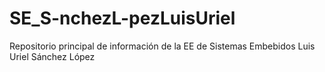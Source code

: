 # SE_S-nchezL-pezLuisUriel
Repositorio principal de información de la EE de Sistemas Embebidos Luis Uriel Sánchez López 
